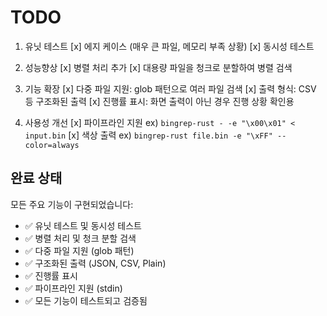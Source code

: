 # TODO

1. 유닛 테스트
   [x] 에지 케이스 (매우 큰 파일, 메모리 부족 상황)
   [x] 동시성 테스트

2. 성능향상
   [x] 병렬 처리 추가
   [x] 대용량 파일을 청크로 분할하여 병렬 검색

3. 기능 확장
   [x] 다중 파일 지원: glob 패턴으로 여러 파일 검색
   [x] 출력 형식: CSV 등 구조화된 출력
   [x] 진행률 표시: 화면 출력이 아닌 경우 진행 상황 확인용

4. 사용성 개선
   [x] 파이프라인 지원 ex) `bingrep-rust - -e "\x00\x01" < input.bin`
   [x] 색상 출력 ex) `bingrep-rust file.bin -e "\xFF" --color=always`

## 완료 상태

모든 주요 기능이 구현되었습니다:

- ✅ 유닛 테스트 및 동시성 테스트
- ✅ 병렬 처리 및 청크 분할 검색
- ✅ 다중 파일 지원 (glob 패턴)
- ✅ 구조화된 출력 (JSON, CSV, Plain)
- ✅ 진행률 표시
- ✅ 파이프라인 지원 (stdin)
- ✅ 모든 기능이 테스트되고 검증됨
